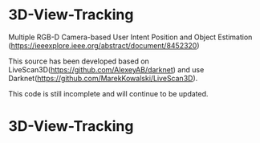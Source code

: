 # 3D-View-Tracking
Multiple RGB-D Camera-based User Intent Position and Object Estimation
(https://ieeexplore.ieee.org/abstract/document/8452320)

This source has been developed based on LiveScan3D(https://github.com/AlexeyAB/darknet) and 
use Darknet(https://github.com/MarekKowalski/LiveScan3D).

This code is still incomplete and will continue to be updated.

# 3D-View-Tracking




